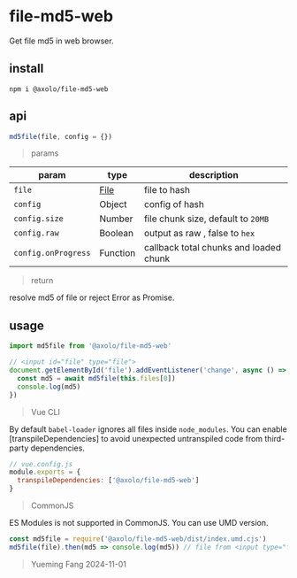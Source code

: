 # file-md5-web

Get file md5 in web browser.

## install

```shell
npm i @axolo/file-md5-web
```

## api

```js
md5file(file, config = {})
```

> params

|        param        |   type   |              description               |
| ------------------- | -------- | -------------------------------------- |
| `file`              | [File]   | file to hash                           |
| `config`            | Object   | config of hash                         |
| `config.size`       | Number   | file chunk size, default to `20MB`     |
| `config.raw`        | Boolean  | output as raw , false to `hex`         |
| `config.onProgress` | Function | callback total chunks and loaded chunk |

> return

resolve md5 of file or reject Error as Promise.

## usage

```js
import md5file from '@axolo/file-md5-web'

// <input id="file" type="file">
document.getElementById('file').addEventListener('change', async () => {
  const md5 = await md5file(this.files[0])
  console.log(md5)
})
```

> Vue CLI

By default `babel-loader` ignores all files inside `node_modules`.
You can enable [transpileDependencies] to avoid unexpected untranspiled code from third-party dependencies.

```js
// vue.config.js
module.exports = {
  transpileDependencies: ['@axolo/file-md5-web']
}
```

> CommonJS

ES Modules is not supported in CommonJS. You can use UMD version.

```js
const md5file = require('@axolo/file-md5-web/dist/index.umd.cjs')
md5file(file).then(md5 => console.log(md5)) // file from <input type="file">
```

> Yueming Fang
> 2024-11-01

[File]: https://developer.mozilla.org/zh-CN/docs/Web/API/File
